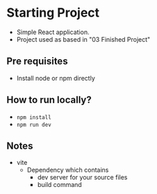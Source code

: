 # Starting Project
* Simple React application.
* Project used as based in "03 Finished Project"

## Pre requisites
* Install node or npm directly

## How to run locally?
* `npm install` 
* `npm run dev`

## Notes
* vite
  * Dependency which contains
    * dev server for your source files
    * build command